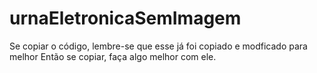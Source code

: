# urnaEletronicaSemImagem
Se copiar o código, lembre-se que esse já foi copiado e modficado para melhor
Então se copiar, faça algo melhor com ele.
